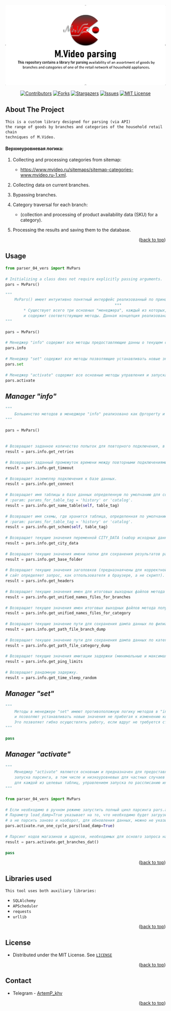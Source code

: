 <a id="readme-top"></a>
<!-- PROJECT MAIN LOGO | ГЛАВНОЕ ЛОГО ПРОЕКТА С КРАТКИМ ОПИСАНИЕМ -->
<div style="text-align: center;">

[![Product main_logo][main_logo]](https://github.com/ArtemXYZ/mv_pars)

</div> 
<!-- PROJECT SHIELDS | ШИЛЬДИКИ-ССЫЛКИ -->
<div align="center">

[![Contributors][contributors-shield]][contributors-url]
[![Forks][forks-shield]][forks-url]
[![Stargazers][stars-shield]][stars-url]
[![Issues][issues-shield]][issues-url]
[![MIT License][license-shield]][license-url]


</div>

<!-- ABOUT THE PROJECT -->
## About The Project

    This is a custom library designed for parsing (via API) 
    the range of goods by branches and categories of the household retail chain 
    techniques of M.Video.

  #### Верхнеуровневая логика: 

  1. Collecting and processing categories from sitemap:
     - https://www.mvideo.ru/sitemaps/sitemap-categories-www.mvideo.ru-1.xml.
     

  2. Collecting data on current branches.


  3. Bypassing branches.


  4. Category traversal for each branch:
     - (collection and processing of product availability data (SKU) for a category).
  

  5. Processing the results and saving them to the database.

<p align="right">(<a href="#readme-top">back to top</a>)</p>


<!-- USAGE EXAMPLES -->
## Usage

```python
from parser_04_vers import MvPars

# Initializing a class does not require explicitly passing arguments.
pars = MvPars()
```
```python
"""
    MvPars() имеет интуитивно понятный интерфейс реализованный по принципу функционального разделения: 
                                                ***
        * Существует всего три основных "менеджера", каждый из которых, отвечает за свою область функционала
        и содержит соответствующие методы. Данная концепция реализована через цепочки вызовов для удобства.
"""

pars = MvPars()

# Менеджер "info" содержит все методы предоставляющие данны о текущем состоянии параметров парсера:
pars.info 

# Менеджер "set" содержит все методы позволяющие устанавливать новые значения параметров парсера:
pars.set

# Менеджер "activate" содержит все основные методы управления и запуска парсером:
pars.activate
```
## _Manager "info"_

```python
"""
    Большинство методов в менеджере "info" реализовано как @property и являются гетторами.
"""

pars = MvPars()


# Возвращает заданное количество попыток для повторного подключения, в случае сбоев (обрыв соединения и тд.).
result = pars.info.get_retries

# Возвращает заданный промежуток времени между повторными подключениями, в случае сбоев (обрыв соединения и тд.).
result = pars.info.get_timeout

# Возвращает экземпляр подключения к базе данных.
result = pars.info.get_connect

# Возвращает имя таблицы в базе данных определенную по умолчанию для сохранения результатов парсинга. 
# :param: params_for_table_tag = 'history' or 'catalog'.
result = pars.info.get_name_table(self, table_tag)

# Возвращает имя схемы, где хранится таблица, определенная по умолчанию для сохранения результатов парсинга.
# :param: params_for_table_tag = 'history' or 'catalog'.
result = pars.info.get_schem(self, table_tag)

# Возвращает текущие значения переменной CITY_DATA (набор исходных данных, необходимый для работы методов парсера.
result = pars.info.get_city_data

# Возвращает текущие значения имени папки для сохранения результатов работы парсера
result = pars.info.get_base_folder

# Возвращает текущие значения заголовков (предназнаячены для корректной работы запросов через requests,  
# сайт определяет запрос, как отпользователя в браузере, а не скрипт).
result = pars.info.get_headers

# Возвращает текущие значения имен для итоговых выходных файлов метода получения филиалов.
result = pars.info.get_unified_names_files_for_branches

# Возвращает текущее значения имен итоговых выходных файлов метода получения категорий.
result = pars.info.get_unified_names_files_for_category

# Возвращает текущие значение пути для сохранения дампа данных по филиалам.
result = pars.info.get_path_file_branch_dump

# Возвращает текущее значение пути для сохранения дампа данных по категориям.
result = pars.info.get_path_file_category_dump

# Возвращает текущие значения имитации задержки (минимальные и максимальные границы).
result = pars.info.get_ping_limits

# Возвращает рандомную задержку.
result = pars.info.get_time_sleep_random
```

## _Manager "set"_  

```python
"""
    Методы в менеджере "set" имеют противоположную логику методов в "info" 
    и позволяют устанавливать новые значения не прибегая к изменению кода. 
    Это позволяет гибко осуществлять работу, если вдруг не требуется стандартный цикл парсинга.
"""

pass

```

## _Manager "activate"_

```python
"""
    Менеджер "activate" являются основным и предназначен для предоставления методов управления различными вариантами
    запуска парсинга, в том числе и низкоуровневых для частных случаев (например, таких, как работа с результатами 
    для каждой из целевых таблиц, управлением запуска по рассписанию или запуск в ручную и др.
"""

from parser_04_vers import MvPars

# Если необходимо в ручном режиме запустить полный цикл парсинга pars.activate.run_one_cycle_pars(load_damp=True)
# Параметр load_damp=True указывает на то, что необходимо будет загрузить дамп предыдущего парсинга филиалов,
# а не парсить заново и наоборот, для обновления данных, можно не указывать данный флаг,по умолчанию load_damp=False.
pars.activate.run_one_cycle_pars(load_damp=True)

# Парсинг кодов магазинов и адресов, необходимых для основго запроса на получение информации о товарах.
result = pars.activate.get_branches_dat()

pass
```




<p align="right">(<a href="#readme-top">back to top</a>)</p>

## Libraries used
  
    This tool uses both auxiliary libraries:

   * ```SQLAlchemy```
   * ```APScheduler```
   * ```requests```
   * ```urllib```

<p align="right">(<a href="#readme-top">back to top</a>)</p>

<!-- LICENSE -->
## License

* Distributed under the MIT License. See [`LICENSE`][license-url]

<p align="right">(<a href="#readme-top">back to top</a>)</p>

<!-- CONTACT -->
## Contact

  - Telegram - [ArtemP_khv](https://t.me/ArtemP_khv)

<!-- back to top | На верх -->
<p align="right">(<a href="#readme-top">back to top</a>)</p>


<!-- MARKDOWN LINKS & IMAGES |  Ссылки на ресурсы (переменные для вставки в шаблоне документа) -->

[contributors-shield]:  https://img.shields.io/github/contributors/ArtemXYZ/mv_pars.svg?style
[contributors-url]: https://github.com/ArtemXYZ/mv_pars/graphs/contributors
[forks-shield]: https://img.shields.io/github/forks/ArtemXYZ/mv_pars.svg?style
[forks-url]: https://github.com/ArtemXYZ/mv_pars/network/members
[stars-shield]: https://img.shields.io/github/stars/ArtemXYZ/mv_pars.svg?style
[stars-url]: https://github.com/ArtemXYZ/mv_pars/stargazers
[issues-shield]: https://img.shields.io/github/issues/ArtemXYZ/mv_pars.svg?style
[issues-url]: https://github.com/ArtemXYZ/mv_pars/issues

<!-- License | Лицензия -->
[license-shield]: https://img.shields.io/github/license/ArtemXYZ/mv_pars.svg?style
[license-url]: https://github.com/ArtemXYZ/mv_pars/blob/master/LICENSE.txt

<!-- Logo | Лого  + [product-screenshot]: -->
[main_logo]: docs/images_project/logo.png
[logo_mini]: docs/images_project/lg.png

[//]: # (    Ссылка на репозиторий https://github.com/ArtemXYZ/mv_pars.git )
[//]: # (_For more examples, please refer to the [Documentation]&#40;https://example.com&#41;_)